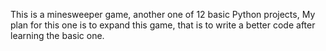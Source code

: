 This is a minesweeper game, another one of 12 basic Python projects,
My plan for this one is to expand this game, that is to write a better code after learning the basic one.